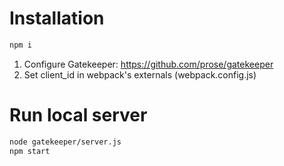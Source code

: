 # Installation
```bash
npm i
```

1. Configure Gatekeeper: https://github.com/prose/gatekeeper
2. Set client_id in webpack's externals (webpack.config.js)

# Run local server
```bash
node gatekeeper/server.js
npm start
```
